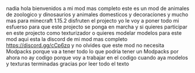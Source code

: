nadia hola bienvenidos a mi mod mas completo este es un mod de animales de zoologico y dinosaurios y animales domesticos y decoraciones y mucho mas para minecraft 1.15.2 disfruten el projecto yo le voy a poner todo mi esfuerso para que este projecto se ponga en marcha y si quieres participar en este projecto como texturizador o quieres modelar modelos para este mod aqui esta la discord de mi mod mas completo https://discord.gg/cCp6zq y no olvides que este mod no necesita Modpacks porque va a tener todo lo que podria tener un Modpacks por ahora no ay codigo  porque voy a trabajar en el codigo cuando aya modelos y texturas terminadas gracias por leer todo el texto

 






















